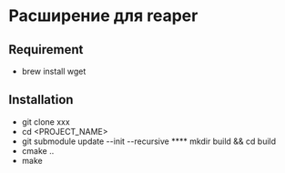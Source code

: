 # Расширение для reaper

## Requirement
* brew install wget

## Installation

* git clone xxx
* cd <PROJECT_NAME>
* git submodule update --init --recursive
**** mkdir build && cd build
* cmake ..
* make
